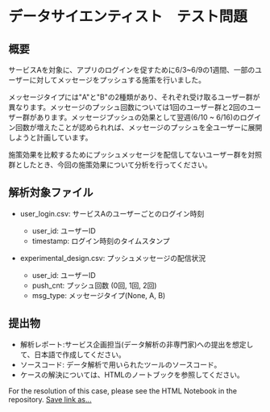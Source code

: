# データサイエンティスト　テスト問題

## 概要

サービスAを対象に、アプリのログインを促すために6/3~6/9の1週間、一部のユーザーに対してメッセージをプッシュする施策を行いました。

メッセージタイプには"A"と"B"の2種類があり、それぞれ受け取るユーザー群が異なります。メッセージのプッシュ回数については1回のユーザー群と2回のユーザー群があります。メッセージプッシュの効果として翌週(6/10 ~ 6/16)のログイン回数が増えたことが認められれば、メッセージのプッシュを全ユーザーに展開しようと計画しています。

施策効果を比較するためにプッシュメッセージを配信してないユーザー群を対照群としたとき、今回の施策効果について分析を行ってください。

## 解析対象ファイル

* user_login.csv: サービスAのユーザーごとのログイン時刻
    * user_id: ユーザーID
    * timestamp: ログイン時刻のタイムスタンプ

* experimental_design.csv: プッシュメッセージの配信状況
    * user_id: ユーザーID
    * push_cnt: プッシュ回数 (0回, 1回, 2回)
    * msg_type: メッセージタイプ(None, A, B)
    
## 提出物

* 解析レポート:サービス企画担当(データ解析の非専門家)への提出を想定して、日本語で作成してください。
* ソースコード: データ解析で用いられたツールのソースコード。
* ケースの解決については、HTMLのノートブックを参照してください。

For the resolution of this case, please see the HTML Notebook in the repository.
<a id="raw-url" href="https://github.com/fkaminishi/push_notification_test/blob/master/DS_test%20vKaminishi.nb.html"> Save link as...</a>
